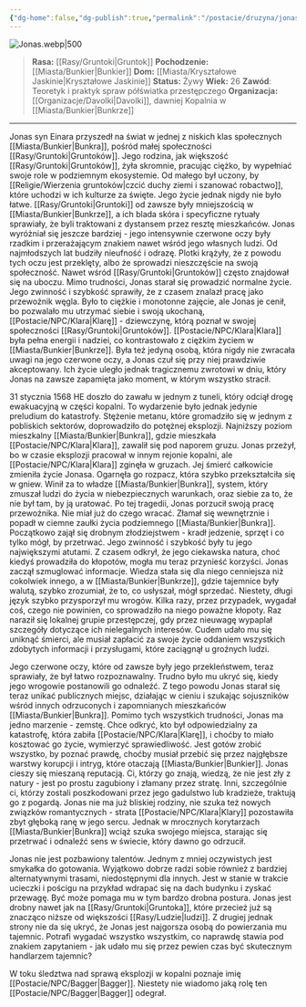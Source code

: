```yaml
---
{"dg-home":false,"dg-publish":true,"permalink":"/postacie/druzyna/jonas-syn-einara/","dgPassFrontmatter":true}
---
```


![Jonas.webp|500](/img/user/Vault/Grafiki/Dru%C5%BCyna/Jonas.webp)

> **Rasa:** [[Rasy/Gruntoki\|Gruntok]]
> **Pochodzenie:** [[Miasta/Bunkier\|Bunkier]]
> **Dom:** [[Miasta/Kryształowe Jaskinie\|Kryształowe Jaskinie]]
> **Status:** Żywy
> **Wiek:** 26
> **Zawód**: Teoretyk i praktyk spraw półświatka przestępczego
> **Organizacja:** [[Organizacje/Davolki\|Davolki]], dawniej Kopalnia w [[Miasta/Bunkier\|Bunkrze]]

---

Jonas syn Einara przyszedł na świat w jednej z niskich klas społecznych [[Miasta/Bunkier\|Bunkra]], pośród małej społeczności [[Rasy/Gruntoki\|Gruntoków]]. Jego rodzina, jak większość [[Rasy/Gruntoki\|Gruntoków]], żyła skromnie, pracując ciężko, by wypełniać swoje role w podziemnym ekosystemie. Od małego był uczony, by [[Religie/Wierzenia gruntoków\|czcić duchy ziemi i szanować robactwo]], które uchodzi w ich kulturze za święte. Jego życie jednak nigdy nie było łatwe. [[Rasy/Gruntoki\|Gruntoki]] od zawsze były mniejszością w [[Miasta/Bunkier\|Bunkrze]], a ich blada skóra i specyficzne rytuały sprawiały, że byli traktowani z dystansem przez resztę mieszkańców. Jonas wyróżniał się jeszcze bardziej - jego intensywnie czerwone oczy były rzadkim i przerażającym znakiem nawet wśród jego własnych ludzi. Od najmłodszych lat budziły nieufność i odrazę. Plotki krążyły, że z powodu tych oczu jest przeklęty, albo że sprowadzi nieszczęście na swoją społeczność. Nawet wśród [[Rasy/Gruntoki\|Gruntoków]] często znajdował się na uboczu. Mimo trudności, Jonas starał się prowadzić normalne życie. Jego zwinność i szybkość sprawiły, że z czasem znalazł pracę jako przewoźnik węgla. Było to ciężkie i monotonne zajęcie, ale Jonas je cenił, bo pozwalało mu utrzymać siebie i swoją ukochaną, [[Postacie/NPC/Klara\|Klarę]] - dziewczynę, którą poznał w swojej społeczności [[Rasy/Gruntoki\|Gruntoków]]. [[Postacie/NPC/Klara\|Klara]] była pełna energii i nadziei, co kontrastowało z ciężkim życiem w [[Miasta/Bunkier\|Bunkrze]]. Była też jedyną osobą, która nigdy nie zwracała uwagi na jego czerwone oczy, a Jonas czuł się przy niej prawdziwie akceptowany. Ich życie uległo jednak tragicznemu zwrotowi w dniu, który Jonas na zawsze zapamięta jako moment, w którym wszystko stracił.

31 stycznia 1568 HE doszło do zawału w jednym z tuneli, który odciął drogę ewakuacyjną w części kopalni. To wydarzenie było jednak jedynie preludium do katastrofy. Stężenie metanu, które gromadziło się w jednym z pobliskich sektorów, doprowadziło do potężnej eksplozji. Najniższy poziom mieszkalny [[Miasta/Bunkier\|Bunkra]], gdzie mieszkała [[Postacie/NPC/Klara\|Klara]], zawalił się pod naporem gruzu. Jonas przeżył, bo w czasie eksplozji pracował w innym rejonie kopalni, ale [[Postacie/NPC/Klara\|Klara]] zginęła w gruzach. Jej śmierć całkowicie zmieniła życie Jonasa. Ogarnęła go rozpacz, która szybko przekształciła się w gniew. Winił za to władze [[Miasta/Bunkier\|Bunkra]], system, który zmuszał ludzi do życia w niebezpiecznych warunkach, oraz siebie za to, że nie był tam, by ją uratować. Po tej tragedii, Jonas porzucił swoją pracę przewoźnika. Nie miał już do czego wracać. Złamał się wewnętrznie i popadł w ciemne zaułki życia podziemnego [[Miasta/Bunkier\|Bunkra]]. Początkowo zajął się drobnym złodziejstwem - kradł jedzenie, sprzęt i co tylko mógł, by przetrwać. Jego zwinność i szybkość były tu jego największymi atutami. Z czasem odkrył, że jego ciekawska natura, choć kiedyś prowadziła do kłopotów, mogła mu teraz przynieść korzyści. Jonas zaczął szmuglować informacje. Wiedza stała się dla niego cenniejsza niż cokolwiek innego, a w [[Miasta/Bunkier\|Bunkrze]], gdzie tajemnice były walutą, szybko zrozumiał, że to, co usłyszał, mógł sprzedać. Niestety, długi język szybko przysporzył mu wrogów. Kilka razy, przez przypadek, wygadał coś, czego nie powinien, co sprowadziło na niego poważne kłopoty. Raz naraził się lokalnej grupie przestępczej, gdy przez nieuwagę wypaplał szczegóły dotyczące ich nielegalnych interesów. Cudem udało mu się uniknąć śmierci, ale musiał zapłacić za swoje życie oddaniem wszystkich zdobytych informacji i przysługami, które zaciągnął u groźnych ludzi.

Jego czerwone oczy, które od zawsze były jego przekleństwem, teraz sprawiały, że był łatwo rozpoznawalny. Trudno było mu ukryć się, kiedy jego wrogowie postanowili go odnaleźć. Z tego powodu Jonas starał się teraz unikać publicznych miejsc, działając w cieniu i szukając sojuszników wśród innych odrzuconych i zapomnianych mieszkańców [[Miasta/Bunkier\|Bunkra]]. Pomimo tych wszystkich trudności, Jonas ma jedno marzenie - zemstę. Chce odkryć, kto był odpowiedzialny za katastrofę, która zabiła [[Postacie/NPC/Klara\|Klarę]], i choćby to miało kosztować go życie, wymierzyć sprawiedliwość. Jest gotów zrobić wszystko, by poznać prawdę, choćby musiał przebić się przez najgłębsze warstwy korupcji i intryg, które otaczają [[Miasta/Bunkier\|Bunkier]]. Jonas cieszy się mieszaną reputacją. Ci, którzy go znają, wiedzą, że nie jest zły z natury - jest po prostu zagubiony i złamany przez stratę. Inni, szczególnie ci, którzy zostali poszkodowani przez jego gadulstwo lub kradzieże, traktują go z pogardą. Jonas nie ma już bliskiej rodziny, nie szuka też nowych związków romantycznych - strata [[Postacie/NPC/Klara\|Klary]] pozostawiła zbyt głęboką ranę w jego sercu. Jednak w mrocznych korytarzach [[Miasta/Bunkier\|Bunkra]] wciąż szuka swojego miejsca, starając się przetrwać i odnaleźć sens w świecie, który dawno go odrzucił.

Jonas nie jest pozbawiony talentów. Jednym z mniej oczywistych jest smykałka do gotowania. Wyjątkowo dobrze radzi sobie również z bardziej alternatywnymi trasami, niedostępnymi dla innych. Jest w stanie w trakcie ucieczki i pościgu na przykład wdrapać się na dach budynku i zyskać przewagę. Być może pomaga mu w tym bardzo drobna postura. Jonas jest drobny nawet jak na [[Rasy/Gruntoki\|Gruntoka]], które przecież już są znacząco niższe od większości [[Rasy/Ludzie\|ludzi]]. Z drugiej jednak strony nie da się ukryć, że Jonas jest najgorsza osobą do powierzania mu tajemnic. Potrafi wygadać wszystko wszystkim, co naprawdę stawia pod znakiem zapytaniem - jak udało mu się przez pewien czas być skutecznym handlarzem tajemnic?

W toku śledztwa nad sprawą eksplozji w kopalni poznaje imię [[Postacie/NPC/Bagger\|Bagger]]. Niestety nie wiadomo jaką rolę ten [[Postacie/NPC/Bagger\|Bagger]] odegrał.